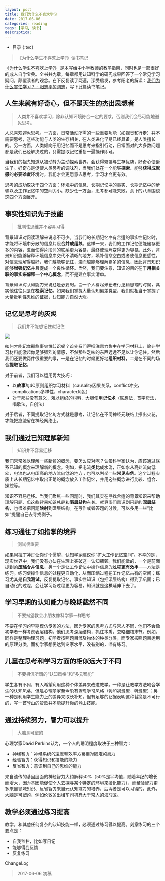 ```yaml
---
layout: post
title: 我们为什么不喜欢学习
date: 2017-06-06
categories: reading
tags: [学习, 读书]
description: 
---
```


* 目录
{:toc}

> 《为什么学生不喜欢上学?》读书笔记

[《为什么学生不喜欢上学?》 ](https://book.douban.com/subject/4864832/)是本写给中小学教师的教学指南，同时也是一部很好的成人自学宝典。全书共九章，每章都用认知科学的研究成果回答了一个常见学习疑问，颠覆读者的观念。在下反复读了两遍，深受启发，参考阳老的解读：[我们为什么害怕学习？ - 阳志平的网志](http://www.yangzhiping.com/psy/why-do-not-students-like-school.html)，写下此篇读书笔记。

## 人生来就有好奇心，但不是天生的杰出思想者

> 人类并不喜欢学习，除非认知环境符合一定的要求，否则我们会尽可能地避免思考。

人总喜欢避免思考。一方面，日常活动所需的一些重要功能（如视觉和行走）并不需要思考，这些功能与人类的生存相关，在人类进化早期已经具备，是人类擅长的。另一方面，人类倾向于用记忆而不是思考来指引行动，日常面对的大多数问题都是我们已经解决过的，只需提取记忆重复一遍操作即可。

当我们的祖先知道从被动转为主动探索世界，会获得繁殖与生存优势，好奇心便诞生了。好奇心是促使人类思考的调味剂，当我们处在一个能够**探索**、能够**获得成就感**的**必要难度**环境时，我们才会更愿意去思考，学习才会更有效。

思考的成功取决于四个方面：环境中的信息、长期记忆中的事实、长期记忆中的步骤以及工作记忆中的空间大小。缺少任一方面，思考都可能失败。余下的八章围绕这四个方面展开。

## 事实性知识先于技能

>批判性思维并不容易习得

背景知识对阅读理解来说必不可少。当我们的长期记忆中有合适的事实性记忆时，才能将环境中分散的信息片段**合并成组块**。这样一来，我们的工作记忆便能储存更多的内容，进而使得片段间的联系更为容易，最终使理解变得更为容易。此外，背景知识能够解释环境信息中交代不清晰的地方，填补信息空白或者使信息更感性。对信息理解得越好，我们越能够记住，进而越能够理解更多的信息，因此背景知识能够**增强记忆**并且促成一个良性循环。当然，我们要注意，知识的目的在于**用相关联的事实来解释一个中心概念**，而不是建立事实清单。

背景知识对认知能力来说也是必要的。当一个人看起来在进行逻辑思考的时候，其实他往往只是在**检索记忆**。如果我们掌握大量认知偏差类型，我们就相当于掌握了大量批判性思维的证据，认知能力自然大涨。

## 记忆是思考的灰烬

>我们并不能想记住就记住

![](http://oohkn7mnd.bkt.clouddn.com/2017-06-02-17-07-56.jpg)

如何才能记住那些事实性知识呢？首先我们得把注意力集中在学习材料上，除非学习材料能激起你足够强烈的情感，不然那些乏味的东西远远不足以让你记住。然后我们还要做两件很重要的事，一是在记忆的时候更好地**组织材料**，二是在不同的场合**提取记忆**。

对于前者，我们可以运用两大技巧：

* 以**故事**的4C原则组织学习材料（causality因果关系，conflict冲突，complications多样性，character角色）
* 对于那些没有意义，难以组织的材料，大胆使用**记忆术**（联想法，首字母法，唱歌法，自创法）

对于后者，不同提取记忆的方式就是思考，让记忆在不同神经元联结上擦出火花，才能把痕迹留在神经网络上。

## 我们通过已知理解新知

> 知识并不容易迁移

我们常常难以理解一些新颖的概念，要怎么应对呢？认知科学家认为，应该通过联系已知的概念来理解新的概念。例如，把电流**类比**成水流，正如水从高处流向低处，电流也从电压高的地方流向低的地方；也可以列举一些**常见实例**。这个过程实质上从长期记忆中取出正确的概念放入工作记忆，并用这些概念进行比较、组合、操控等。

知识不容易迁移。当我们聚焦一些问题时，我们其实在寻找合适的背景知识来帮助理解问题，但这些背景知识总是和**表层结构**有关。就算我们意识到问题的**深层结构**，也很难把问题**映射**到深层结构。在写作或者答题的时候，可以多用一些“比如”提醒自己去寻找例子。

## 练习通往了如指掌的境界

>测试很重要

如果阿拉丁神灯让你许个愿望，认知学家建议你“扩大工作记忆空间”。不幸的是，现实世界中，我们没有办法在生理上突破这一认知瓶颈。我们能做的，一个是前面提到的**压缩合并信息**，另一个是让工作记忆中操作信息的**过程更有效率**——方法是练习。练习使操作信息的过程更自动化，从而压缩过程在工作记忆占有的空间；练习尤其是**自我测试**，反复提取记忆，事实性知识（包括深层结构）得到了巩固；已自动化的过程，会让学习新过程更为容易，知识就是这样延伸下去了。

## 学习早期的认知能力与晚期截然不同

>不要指望教会小朋友像科学家一样思考

不要在学习的早期模仿专家的方法，因为专家的思考方式与常人不同，他们不会像初学者一样考虑表层结构，他们思考深层结构，抓住本质，忽略细枝末节。例如，同样是整理物理习题，初学者按照题目涉及物体的种类分类，而专家按照题目运用的原理分类。而初学家想要达到专家水平，没有别的，唯有练习。

## 儿童在思考和学习方面的相似远大于不同

>不要相信所谓的“认知风格”和“多元智能”

学生各有不同，有人希望利用这种个体差异来改进教学。一种是让教学方法吻合学生的认知风格，但是心理学家至今没有发现学习风格（例如视觉型、听觉型）；另一种是利用学生能力上的差异来取长补短，但有足够的证据表明这种替换是不可行的，写一首登山的赞歌并不能提升你的登山技能。

## 通过持续努力，智力可以提升

>大脑是可塑的

心理学家David Perkins认为，一个人的聪明程度取决于三种智力：

* 神经智力：神经系统的速度和效率方面相对固定的能力
* 经验智力：获得知识和技能的能力
* 反省智力：意识到自己的思维的能力

来自遗传的基因层面的神经智力大约解释50%（50%是平均值，随着年纪的增长而增大，因为基因能促使个人去探寻某个特定的环境来强化能力），而经验智力更多来自领域知识、反省智力来自元认知能力的培养，后两者是可以习得的。此外，大脑是可塑的，例如伦敦的出租车司机有大于常人的海马区。

## 教学必须通过练习提高

教学，和其他任何复杂的认知技能一样，必须通过练习得以提高。刻意练习的三个要点是：

* 自我监控，比如写日记
* 能够得到反馈
* 反复练习

ChangeLog

> 2017-06-06 初稿